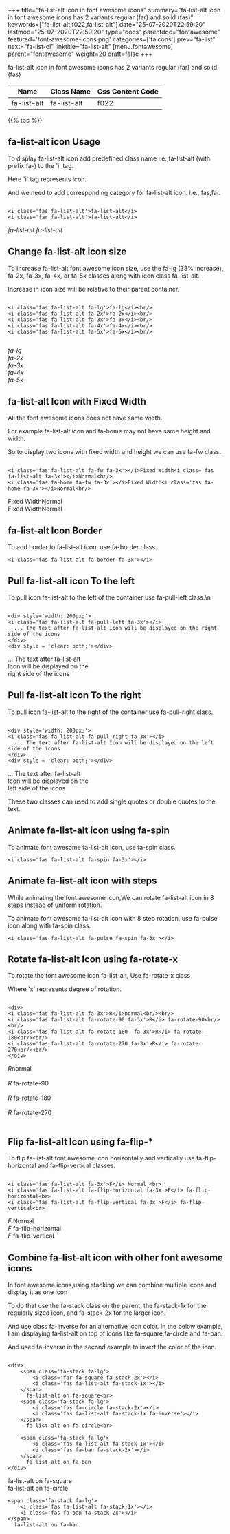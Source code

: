 +++
title="fa-list-alt icon in font awesome icons"
summary="fa-list-alt icon in font awesome icons has 2 variants regular (far) and solid (fas)"
keywords=["fa-list-alt,f022,fa-list-alt"]
date="25-07-2020T22:59:20"
lastmod="25-07-2020T22:59:20"
type="docs"
parentdoc="fontawesome"
featured='font-awesome-icons.png'
categories=['faicons']
prev="fa-list"
next="fa-list-ol"
linktitle="fa-list-alt"
[menu.fontawesome]
parent="fontawesome"
weight=20
draft=false
+++


fa-list-alt icon in font awesome icons has 2 variants regular (far) and solid (fas)

<div class='table-responsive'><table class='table'><thead><tr><th>Name</th><th>Class Name</th><th>Css Content Code</th></tr></thead><tbody><tr><td>fa-list-alt</td><td>fa-list-alt</td><td>f022</td></tr></tbody></table></div>


{{% toc %}}


## fa-list-alt icon Usage

To display fa-list-alt icon add predefined class name i.e.,fa-list-alt (with prefix fa-) to the 'i' tag.

Here 'i' tag represents icon.

And we need to add corresponding category for fa-list-alt icon. i.e., fas,far.


```

<i class='fas fa-list-alt'>fa-list-alt</i>
<i class='far fa-list-alt'>fa-list-alt</i>
```

<i class='fas fa-list-alt'>fa-list-alt</i>
<i class='far fa-list-alt'>fa-list-alt</i>




## Change fa-list-alt icon size
To increase fa-list-alt font awesome icon size, use the fa-lg (33% increase), fa-2x, fa-3x, fa-4x, or fa-5x classes along with icon class fa-list-alt.

Increase in icon size will be relative to their parent container. 

```

<i class='fas fa-list-alt fa-lg'>fa-lg</i><br/>
<i class='fas fa-list-alt fa-2x'>fa-2x</i><br/>
<i class='fas fa-list-alt fa-3x'>fa-3x</i><br/>
<i class='fas fa-list-alt fa-4x'>fa-4x</i><br/>
<i class='fas fa-list-alt fa-5x'>fa-5x</i><br/>
            
```

<i class='fas fa-list-alt fa-lg'>fa-lg</i><br/>
<i class='fas fa-list-alt fa-2x'>fa-2x</i><br/>
<i class='fas fa-list-alt fa-3x'>fa-3x</i><br/>
<i class='fas fa-list-alt fa-4x'>fa-4x</i><br/>
<i class='fas fa-list-alt fa-5x'>fa-5x</i><br/>
            



## fa-list-alt Icon with Fixed Width 

All the font awesome icons does not have same width.

For example fa-list-alt icon and fa-home may not have same height and width.

So to display two icons with fixed width and height we can use fa-fw class.


```

<i class='fas fa-list-alt fa-fw fa-3x'></i>Fixed Width<i class='fas fa-list-alt fa-3x'></i>Normal<br/>
<i class='fas fa-home fa-fw fa-3x'></i>Fixed Width<i class='fas fa-home fa-3x'></i>Normal<br/>
```

<i class='fas fa-list-alt fa-fw fa-3x'></i>Fixed Width<i class='fas fa-list-alt fa-3x'></i>Normal<br/>
<i class='fas fa-home fa-fw fa-3x'></i>Fixed Width<i class='fas fa-home fa-3x'></i>Normal<br/>



## fa-list-alt Icon Border 

To add border to fa-list-alt icon, use fa-border class.


```
<i class='fas fa-list-alt fa-border fa-3x'></i>

```
<i class='fas fa-list-alt fa-border fa-3x'></i>





## Pull fa-list-alt icon To the left

To pull icon fa-list-alt to the left of the container use fa-pull-left class.\n

```

<div style='width: 200px;'>
<i class='fas fa-list-alt fa-pull-left fa-3x'></i>
  ... The text after fa-list-alt Icon will be displayed on the right side of the icons
</div>
<div style = 'clear: both;'></div>
```

<div style='width: 200px;'>
<i class='fas fa-list-alt fa-pull-left fa-3x'></i>
  ... The text after fa-list-alt Icon will be displayed on the right side of the icons
</div>
<div style = 'clear: both;'></div>




## Pull fa-list-alt icon To the right
To pull icon fa-list-alt to the right of the container use fa-pull-right class.

```

<div style='width: 200px;'>
<i class='fas fa-list-alt fa-pull-right fa-3x'></i>
  ... The text after fa-list-alt Icon will be displayed on the left side of the icons
</div>
<div style = 'clear: both;'></div>
```

<div style='width: 200px;'>
<i class='fas fa-list-alt fa-pull-right fa-3x'></i>
  ... The text after fa-list-alt Icon will be displayed on the left side of the icons
</div>
<div style = 'clear: both;'></div>

These two classes can used to add single quotes or double quotes to the text.


## Animate fa-list-alt icon using fa-spin
To animate font awesome fa-list-alt icon, use fa-spin class.

```
<i class='fas fa-list-alt fa-spin fa-3x'></i>
```
<i class='fas fa-list-alt fa-spin fa-3x'></i>




## Animate fa-list-alt icon with steps
While animating the font awesome icon,We can rotate fa-list-alt icon in 8 steps instead of uniform rotation.

To animate font awesome fa-list-alt icon with 8 step rotation, use fa-pulse icon along with fa-spin class.


```
<i class='fas fa-list-alt fa-pulse fa-spin fa-3x'></i>

```
<i class='fas fa-list-alt fa-pulse fa-spin fa-3x'></i>





## Rotate fa-list-alt Icon using fa-rotate-x
To rotate the font awesome icon fa-list-alt, Use fa-rotate-x class

Where 'x' represents degree of rotation.


```

<div>
<i class='fas fa-list-alt fa-3x'>R</i>normal<br/><br/>
<i class='fas fa-list-alt fa-rotate-90 fa-3x'>R</i> fa-rotate-90<br/><br/> 
<i class='fas fa-list-alt fa-rotate-180  fa-3x'>R</i> fa-rotate-180<br/><br/> 
<i class='fas fa-list-alt fa-rotate-270 fa-3x'>R</i> fa-rotate-270<br/><br/>
</div>
```

<div>
<i class='fas fa-list-alt fa-3x'>R</i>normal<br/><br/>
<i class='fas fa-list-alt fa-rotate-90 fa-3x'>R</i> fa-rotate-90<br/><br/> 
<i class='fas fa-list-alt fa-rotate-180  fa-3x'>R</i> fa-rotate-180<br/><br/> 
<i class='fas fa-list-alt fa-rotate-270 fa-3x'>R</i> fa-rotate-270<br/><br/>
</div>




## Flip fa-list-alt Icon using fa-flip-*
To flip fa-list-alt font awesome icon horizontally and vertically use fa-flip-horizontal and fa-flip-vertical classes. 

```

<i class='fas fa-list-alt fa-3x'>F</i> Normal <br>
<i class='fas fa-list-alt fa-flip-horizontal fa-3x'>F</i> fa-flip-horizontal<br>
<i class='fas fa-list-alt fa-flip-vertical fa-3x'>F</i> fa-flip-vertical<br>
```

<i class='fas fa-list-alt fa-3x'>F</i> Normal <br>
<i class='fas fa-list-alt fa-flip-horizontal fa-3x'>F</i> fa-flip-horizontal<br>
<i class='fas fa-list-alt fa-flip-vertical fa-3x'>F</i> fa-flip-vertical<br>




## Combine fa-list-alt icon with other font awesome icons
In font awesome icons,using stacking we can combine multiple icons and display it as one icon 

To do that use the fa-stack class on the parent, the fa-stack-1x for the regularly sized icon, and fa-stack-2x for the larger icon.

And use class fa-inverse for an alternative icon color. 
In the below example, I am displaying fa-list-alt on top of icons like fa-square,fa-circle and fa-ban.

And used fa-inverse in the second example to invert the color of the icon.

```

<div>
    <span class='fa-stack fa-lg'>
        <i class='far fa-square fa-stack-2x'></i>
        <i class='fas fa-list-alt fa-stack-1x'></i>
    </span>
      fa-list-alt on fa-square<br>
    <span class='fa-stack fa-lg'>
        <i class='fas fa-circle fa-stack-2x'></i>
        <i class='fas fa-list-alt fa-stack-1x fa-inverse'></i>
    </span>
      fa-list-alt on fa-circle<br>

    <span class='fa-stack fa-lg'>
        <i class='fas fa-list-alt fa-stack-1x'></i>
        <i class='fas fa-ban fa-stack-2x'></i>
    </span>
      fa-list-alt on fa-ban
</div>
```

<div>
    <span class='fa-stack fa-lg'>
        <i class='far fa-square fa-stack-2x'></i>
        <i class='fas fa-list-alt fa-stack-1x'></i>
    </span>
      fa-list-alt on fa-square<br>
    <span class='fa-stack fa-lg'>
        <i class='fas fa-circle fa-stack-2x'></i>
        <i class='fas fa-list-alt fa-stack-1x fa-inverse'></i>
    </span>
      fa-list-alt on fa-circle<br>

    <span class='fa-stack fa-lg'>
        <i class='fas fa-list-alt fa-stack-1x'></i>
        <i class='fas fa-ban fa-stack-2x'></i>
    </span>
      fa-list-alt on fa-ban
</div>






